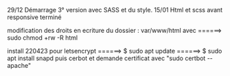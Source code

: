 29/12
Démarrage 3° version avec SASS et du style.
15/01
Html et scss avant responsive terminé

modification des droits en ecriture du dossier : var/www/html avec
======> sudo chmod +rw -R html

install 220423 pour letsencrypt
======> $ sudo apt update
======> $ sudo apt install snapd
puis cerbot et demande certificat avec "sudo certbot --apache"
